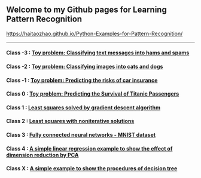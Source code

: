 ## Welcome to my Github pages for Learning Pattern Recognition
https://haitaozhao.github.io/Python-Examples-for-Pattern-Recognition/

---
####  **Class -3** : [Toy problem: Classifying text messages into hams and spams](https://github.com/haitaozhao/Python-Examples-for-Pattern-Recognition/tree/master/-3%20Toy%20problem%20-%20Predcting%20Ham%20or%20Spam)
####  **Class -2** : [Toy problem: Classifying images into cats and dogs](https://github.com/haitaozhao/Python-Examples-for-Pattern-Recognition/tree/master/-2%20Toy%20problem%20-%20Predcting%20Cat%20or%20Dog)
####  **Class -1** : [Toy problem: Predicting the risks of car insurance](https://github.com/haitaozhao/Python-Examples-for-Pattern-Recognition/tree/master/-1%20Toy%20problem%20-%20Predicting%20the%20car%20insurance%20risk) 
####  **Class  0** : [Toy problem: Predicting the Survival of Titanic Passengers](https://github.com/haitaozhao/Python-Examples-for-Pattern-Recognition/tree/master/0%20Toy%20problem%20-%20Predicting%20the%20Survival%20of%20Titanic%20Passengers) 
####  **Class  1** : [Least squares solved by gradient descent algorithm](https://github.com/haitaozhao/Python-Examples-for-Pattern-Recognition/tree/master/1%20Least%20squares%20-%20with%20gradient%20descent%20algorithm)
####  **Class  2** : [Least squares with noniterative solutions](https://github.com/haitaozhao/Python-Examples-for-Pattern-Recognition/commit/90ec283460327e796459302aa5f7707bcb850efa)
####  **Class  3** : [Fully connected neural networks - MNIST dataset](https://github.com/haitaozhao/Python-Examples-for-Pattern-Recognition/tree/master/3%20Fully%20connected%20neural%20networks%20-%20MNIST%20dataset)
####  **Class  4** : [A simple linear regression example to show the effect of dimension reduction by PCA](https://github.com/haitaozhao/Python-Examples-for-Pattern-Recognition/tree/master/4%20Example%20of%20PCA%20for%20Dimension%20Reduction)
####  **Class  X** : [A simple  example to show the procedures of decision tree](https://github.com/haitaozhao/Python-Examples-for-Pattern-Recognition/tree/master/8%20Example%20of%20Decision%20Tree)
